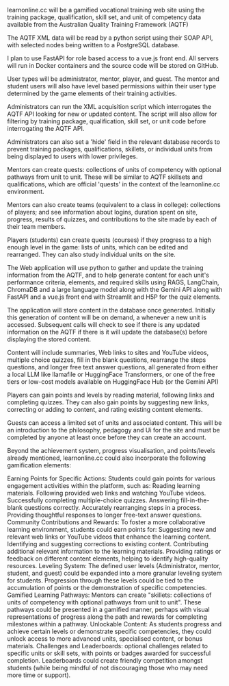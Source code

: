 learnonline.cc will be a gamified vocational training web site using the training package, qualification, skill set, and unit of competency data available from the Australian Quality Training Framework (AQTF)



The AQTF XML data will be read by a python script using their SOAP API, with selected nodes being written to a PostgreSQL database.



I plan to use FastAPI for role based access to a vue.js front end. All servers will run in Docker containers and the source code will be stored on GitHub.



User types will be administrator, mentor, player, and guest. The mentor and student users will also have  level based permissions within their user type determined by the game elements of their training activities.



Administrators can run the XML acquisition script which interrogates the AQTF API looking for new or updated content. The script will also allow for filtering by training package, qualification, skill set, or unit code before interrogating the AQTF API.



Administrators can also set a 'hide' field in the relevant database records to prevent training packages, qualifications, skillets, or individual units from being displayed to users with lower privileges.



Mentors can create quests: collections of units of competency with optional pathways from unit to unit. These will be similar to AQTF skillsets and qualifications, which are official 'quests' in the context of the learnonline.cc environment.



Mentors can also create teams (equivalent to a class in college): collections of players; and see information about logins, duration spent on site, progress, results of quizzes, and contributions to the site made by each of their team members.



Players (students) can create quests (courses) if they progress to a high enough level in the game: lists of units, which can be edited and rearranged. They can also study individual units on the site.



The Web application will use python to gather and update the training information from the AQTF, and to help generate content for each unit's performance criteria, elements, and required skills using RAGS, LangChain, ChromaDB and a large language model along with the Gemini API along with FastAPI and a vue.js front end with Streamlit and H5P for the quiz elements.



The application will store content in the database once generated. Initially this generation of content will be on demand, a whenever a new unit is accessed. Subsequent calls will check to see if there is any updated information on the AQTF if there is it will update the database(s) before displaying the stored content.



Content will include summaries, Web links to sites and YouTube videos, multiple choice quizzes, fill in the blank questions, rearrange the steps questions, and longer free text answer questions, all generated from either a local LLM like llamafile or HuggingFace Transformers, or one of the free tiers or low-cost models available on HuggingFace Hub (or the Gemini API)



Players can gain points and levels by reading material, following links and completing quizzes. They can also gain points by suggesting new links, correcting or adding to content, and rating existing content elements.



Guests can access a limited set of units and associated content. This will be an introduction to the philosophy, pedagogy and Ui for the site and must be completed by anyone at least once before they can create an account.



Beyond the achievement system, progress visualisation, and points/levels already mentioned, learnonline.cc could also incorporate the following gamification elements:

Earning Points for Specific Actions: Students could gain points for various engagement activities within the platform, such as:
Reading learning materials.
Following provided web links and watching YouTube videos.
Successfully completing multiple-choice quizzes.
Answering fill-in-the-blank questions correctly.
Accurately rearranging steps in a process.
Providing thoughtful responses to longer free-text answer questions.
Community Contributions and Rewards: To foster a more collaborative learning environment, students could earn points for:
Suggesting new and relevant web links or YouTube videos that enhance the learning content.
Identifying and suggesting corrections to existing content.
Contributing additional relevant information to the learning materials.
Providing ratings or feedback on different content elements, helping to identify high-quality resources.
Leveling System: The defined user levels (Administrator, mentor, student, and guest) could be expanded into a more granular leveling system for students. Progression through these levels could be tied to the accumulation of points or the demonstration of specific competencies.
Gamified Learning Pathways: Mentors can create "skillets: collections of units of competency with optional pathways from unit to unit". These pathways could be presented in a gamified manner, perhaps with visual representations of progress along the path and rewards for completing milestones within a pathway.
Unlockable Content: As students progress and achieve certain levels or demonstrate specific competencies, they could unlock access to more advanced units, specialised content, or bonus materials.
Challenges and Leaderboards:  optional challenges related to specific units or skill sets, with points or badges awarded for successful completion. Leaderboards could create friendly competition amongst students (while being mindful of not discouraging those who may need more time or support).